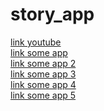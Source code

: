 # story_app

[link youtube](https://www.youtube.com) <br>
[link some app](https://github.com/IrfanKnowledge/story_app/tree/main) <br>
[link some app 2](https://api.veloschool.com) <br>
[link some app 3](https://api.veloschool.com/.well-known/assetlinks.json) <br>
[link some app 4](https://api.veloschool.com/api/login) <br>
[link some app 5](https://api.veloschool.com/api/v1/general/socmed) <br>
